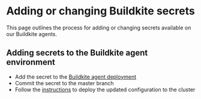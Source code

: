 # Adding or changing Buildkite secrets

This page outlines the process for adding or changing secrets available on our Buildkite agents.

## Adding secrets to the Buildkite agent environment

- Add the secret to the [Buildkite agent deployment](https://github.com/sourcegraph/infrastructure/blob/master/kubernetes/ci/buildkite/buildkite-agent/buildkite-agent.Deployment.yaml)
- Commit the secret to the master branch
- Follow the [instructions](https://github.com/sourcegraph/infrastructure/tree/master/kubernetes/ci) to deploy the updated configuration to the cluster
